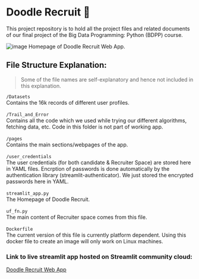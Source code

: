 # Doodle Recruit 👀
This project repository is to hold all the project files and related documents of our final project of the Big Data Programming: Python (BDPP) course.

![image](https://github.com/Big-Data-Programming/bdp_apr23_exam-bdp_apr23_1/assets/43603441/179f5589-6cff-4d99-9383-4161d18bb2be)
Homepage of Doodle Recruit Web App.

## File Structure Explanation:
>Some of the file names are self-explanatory and hence not included in this explanation.

`/Datasets`<br>Contains the 16k records of different user profiles.<br><br>
`/Trail_and_Error`<br>Contains all the code which we used while trying our different algorithms, fetching data, etc. Code in this folder is not part of working app.<br><br>
`/pages`<br>Contains the main sections/webpages of the app.<br><br>
`/user_credentials`<br>The user credentials (for both candidate & Recruiter Space) are stored here in YAML files. Encrption of passwords is done automatically by the authentication library (streamlit-authenticator). We just stored the encrypted passwords here in YAML.<br><br>
`streamlit_app.py`<br>The Homepage of Doodle Recruit.<br><br>
`uf_fn.py`<br>The main content of Recruiter space comes from this file.<br><br>
`Dockerfile`<br>The current version of this file is currently platform dependent. Using this docker file to create an image will only work on Linux machines.

### Link to live streamlit app hosted on Streamlit community cloud:
[Doodle Recruit Web App](https://doodle-project-j3wmuu4m34cfczs9etid72.streamlit.app/)
